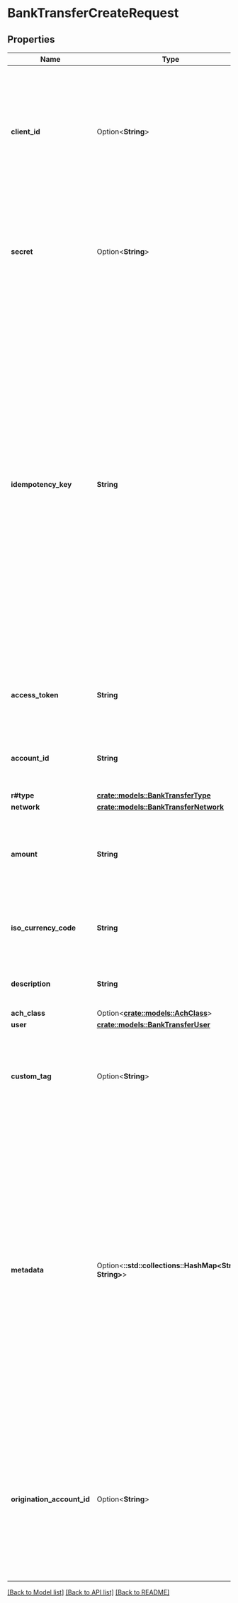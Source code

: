 # BankTransferCreateRequest

## Properties

Name | Type | Description | Notes
------------ | ------------- | ------------- | -------------
**client_id** | Option<**String**> | Your Plaid API `client_id`. The `client_id` is required and may be provided either in the `PLAID-CLIENT-ID` header or as part of a request body. | [optional]
**secret** | Option<**String**> | Your Plaid API `secret`. The `secret` is required and may be provided either in the `PLAID-SECRET` header or as part of a request body. | [optional]
**idempotency_key** | **String** | A random key provided by the client, per unique bank transfer. Maximum of 50 characters.  The API supports idempotency for safely retrying requests without accidentally performing the same operation twice. For example, if a request to create a bank transfer fails due to a network connection error, you can retry the request with the same idempotency key to guarantee that only a single bank transfer is created. | 
**access_token** | **String** | The Plaid `access_token` for the account that will be debited or credited. | 
**account_id** | **String** | The Plaid `account_id` for the account that will be debited or credited. | 
**r#type** | [**crate::models::BankTransferType**](BankTransferType.md) |  | 
**network** | [**crate::models::BankTransferNetwork**](BankTransferNetwork.md) |  | 
**amount** | **String** | The amount of the bank transfer (decimal string with two digits of precision e.g. \"10.00\"). | 
**iso_currency_code** | **String** | The currency of the transfer amount – should be set to \"USD\". | 
**description** | **String** | The transfer description. Maximum of 10 characters. | 
**ach_class** | Option<[**crate::models::AchClass**](ACHClass.md)> |  | [optional]
**user** | [**crate::models::BankTransferUser**](BankTransferUser.md) |  | 
**custom_tag** | Option<**String**> | An arbitrary string provided by the client for storage with the bank transfer. May be up to 100 characters. | [optional]
**metadata** | Option<**::std::collections::HashMap<String, String>**> | The Metadata object is a mapping of client-provided string fields to any string value. The following limitations apply: The JSON values must be Strings (no nested JSON objects allowed) Only ASCII characters may be used Maximum of 50 key/value pairs Maximum key length of 40 characters Maximum value length of 500 characters  | [optional]
**origination_account_id** | Option<**String**> | Plaid’s unique identifier for the origination account for this transfer. If you have more than one origination account, this value must be specified. Otherwise, this field should be left blank. | [optional]

[[Back to Model list]](../README.md#documentation-for-models) [[Back to API list]](../README.md#documentation-for-api-endpoints) [[Back to README]](../README.md)


